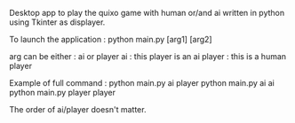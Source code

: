 Desktop app to play the quixo game with human or/and ai written in python using Tkinter as displayer.

To launch the application :
python main.py [arg1] [arg2]

arg can be either : ai or player
ai : this player is an ai
player : this is a human player

Example of full command :
	python main.py ai player
	python main.py ai ai
	python main.py player player

The order of ai/player doesn't matter.